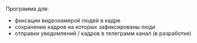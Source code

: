 Программа для: 
- фиксации видеокамерой людей в кадре
- сохранении кадров на которых зафиксированы люди
- отправки уведомлений / кадров в телеграмм канал (в разработке)